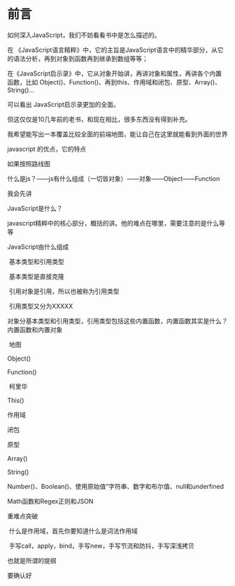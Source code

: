 # 前言

如何深入JavaScript，我们不妨看看书中是怎么描述的。

在 《JavaScript语言精粹》中，它的主旨是JavaScript语言中的精华部分，从它的语法分析，再到对象到函数再到继承到数组等等；

在《JavaScript启示录》中，它从对象开始讲，再讲对象和属性，再讲各个内置函数，比如 Object()、Function()、再到this、作用域和闭包、原型、Array()、String()...

可以看出 JavaScript启示录更加的全面。

但这仅仅是10几年前的老书，和现在相比，很多东西没有得到补充。

我希望能写出一本覆盖比较全面的前端地图，能让自己在这里就能看到外面的世界





javascript 的优点，它的特点



如果按照路线图

什么是js？——js有什么组成（一切皆对象）——对象——Object——Function



我会先讲

JavaScript是什么？

​	javascript精粹中的核心部分，概括的讲。他的难点在哪里，需要注意的是什么等等

JavaScript由什么组成

​	基本类型和引用类型

​		基本类型是直接克隆

​		引用对象是引用，所以也被称为引用类型

​	引用类型又分为XXXXX

​	对象分基本类型和引用类型，引用类型包括这些内置函数，内置函数其实是什么？内置函数和内置对象

​	地图

Object()

Function()

​	柯里华

This()

作用域

闭包

原型

Array()

String()

Number()、Boolean()、使用原始值“字符串、数字和布尔值、null和underfined

Math函数和Regex正则和JSON

重难点突破

​	什么是作用域，首先你要知道什么是词法作用域

​	手写call，apply，bind，手写new，手写节流和防抖，手写深浅拷贝



也就是所谓的提纲

要确认好

